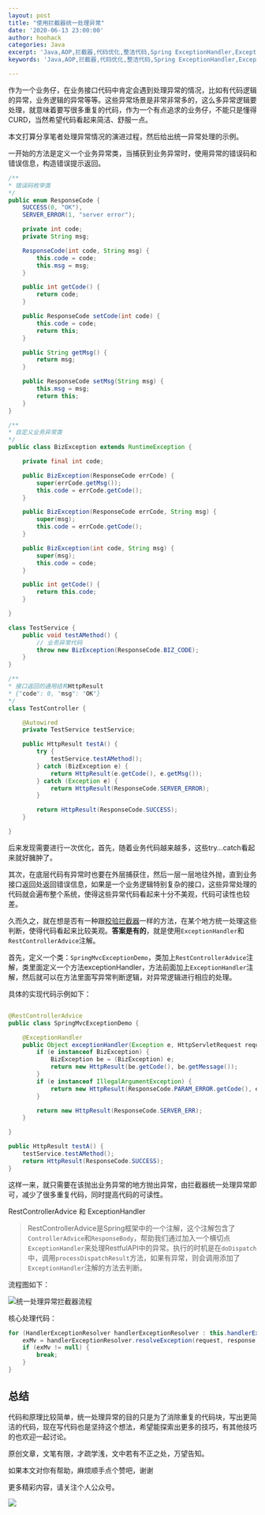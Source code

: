 ```yaml
---
layout: post
title: "使用拦截器统一处理异常"
date: '2020-06-13 23:00:00'
author: hoohack
categories: Java
excerpt: 'Java,AOP,拦截器,代码优化,整洁代码,Spring ExceptionHandler,ExceptionHandler,统一处理,统一异常处理'
keywords: 'Java,AOP,拦截器,代码优化,整洁代码,Spring ExceptionHandler,ExceptionHandler,统一处理,统一异常处理'

---
```


作为一个业务仔，在业务接口代码中肯定会遇到处理异常的情况，比如有代码逻辑的异常，业务逻辑的异常等等。这些异常场景是非常非常多的，这么多异常逻辑要处理，就意味着要写很多重复的代码，作为一个有点追求的业务仔，不能只是懂得CURD，当然希望代码看起来简洁、舒服一点。

本文打算分享笔者处理异常情况的演进过程，然后给出统一异常处理的示例。

一开始的方法是定义一个业务异常类，当捕获到业务异常时，使用异常的错误码和错误信息，构造错误提示返回。

<!--more-->

```java
/**
* 错误码枚举类
*/
public enum ResponseCode {
    SUCCESS(0, "OK"),
    SERVER_ERROR(1, "server error");

    private int code;
    private String msg;

    ResponseCode(int code, String msg) {
        this.code = code;
        this.msg = msg;
    }

    public int getCode() {
        return code;
    }

    public ResponseCode setCode(int code) {
        this.code = code;
        return this;
    }

    public String getMsg() {
        return msg;
    }

    public ResponseCode setMsg(String msg) {
        this.msg = msg;
        return this;
    }
}

/**
* 自定义业务异常类
*/
public class BizException extends RuntimeException {

    private final int code;

    public BizException(ResponseCode errCode) {
        super(errCode.getMsg());
        this.code = errCode.getCode();
    }

    public BizException(ResponseCode errCode, String msg) {
        super(msg);
        this.code = errCode.getCode();
    }

    public BizException(int code, String msg) {
        super(msg);
        this.code = code;
    }

    public int getCode() {
        return this.code;
    }

}

class TestService {
	public void testAMethod() {
		// 业务异常代码
		throw new BizException(ResponseCode.BIZ_CODE);
	}
}

/**
* 接口返回的通用结构HttpResult
* {"code": 0, "msg": "OK"}
*/
class TestController {

	@Autowired
	private TestService testService;

	public HttpResult testA() {
		try {
			testService.testAMethod();
		} catch (BizException e) {
			return HttpResult(e.getCode(), e.getMsg());
		} catch (Exception e) {
			return HttpResult(ResponseCode.SERVER_ERROR);
		}

		return HttpResult(ResponseCode.SUCCESS);
	}

}

```

后来发现需要进行一次优化，首先，随着业务代码越来越多，这些try...catch看起来就好臃肿了。

其次，在底层代码有异常时也要在外层捕获住，然后一层一层地往外抛，直到业务接口返回处返回错误信息，如果是一个业务逻辑特别复杂的接口，这些异常处理的代码就会遍布整个系统，使得这些异常代码看起来十分不美观，代码可读性也较差。

久而久之，就在想是否有一种跟[校验拦截器](https://www.hoohack.me/2020/04/22/common-check-with-interceptor)一样的方法，在某个地方统一处理这些判断，使得代码看起来比较美观。**答案是有的**，就是使用`ExceptionHandler`和`RestControllerAdvice`注解。

首先，定义一个类：`SpringMvcExceptionDemo`，类加上`RestControllerAdvice`注解，类里面定义一个方法exceptionHandler，方法前面加上`ExceptionHandler`注解，然后就可以在方法里面写异常判断逻辑，对异常逻辑进行相应的处理。

具体的实现代码示例如下：

```java

@RestControllerAdvice
public class SpringMvcExceptionDemo {

    @ExceptionHandler
    public Object exceptionHandler(Exception e, HttpServletRequest request, HttpServletResponse response) {
        if (e instanceof BizException) {
            BizException be = (BizException) e;
            return new HttpResult(be.getCode(), be.getMessage());
        }
        if (e instanceof IllegalArgumentException) {
            return new HttpResult(ResponseCode.PARAM_ERROR.getCode(), e.getMessage());
        }

        return new HttpResult(ResponseCode.SERVER_ERR);
    }

}

public HttpResult testA() {
	testService.testAMethod();
	return HttpResult(ResponseCode.SUCCESS);
}

```

这样一来，就只需要在该抛出业务异常的地方抛出异常，由拦截器统一处理异常即可，减少了很多重复代码，同时提高代码的可读性。

RestControllerAdvice 和 ExceptionHandler
> RestControllerAdvice是Spring框架中的一个注解，这个注解包含了`ControllerAdvice`和`ResponseBody`，帮助我们通过加入一个横切点`ExceptionHandler`来处理RestfulAPI中的异常。执行的时机是在`doDispatch`中，调用`processDispatchResult`方法，如果有异常，则会调用添加了`ExceptionHandler`注解的方法去判断。

流程图如下：

![统一处理异常拦截器流程](https://www.hoohack.me/assets/images/2020/06/exception-handler-progress.jpg)

核心处理代码：
```java
for (HandlerExceptionResolver handlerExceptionResolver : this.handlerExceptionResolvers) {
	exMv = handlerExceptionResolver.resolveException(request, response, handler, ex);
	if (exMv != null) {
		break;
	}
}
```

## 总结
代码和原理比较简单，统一处理异常的目的只是为了消除重复的代码块，写出更简洁的代码，现在写代码也是坚持这个想法，希望能探索出更多的技巧，有其他技巧的也欢迎一起讨论。

原创文章，文笔有限，才疏学浅，文中若有不正之处，万望告知。

如果本文对你有帮助，麻烦顺手点个赞吧，谢谢

更多精彩内容，请关注个人公众号。

![](https://www.hoohack.me/assets/images/qrcode.jpg)